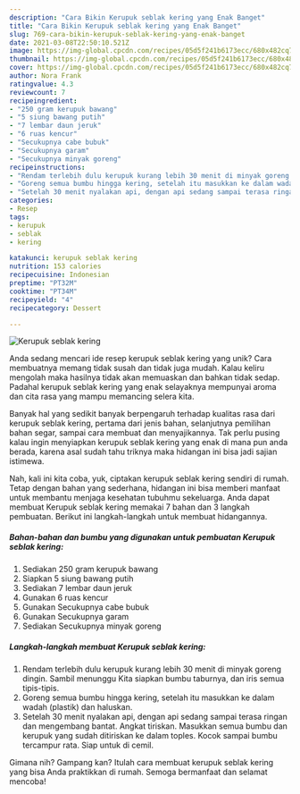 ```yaml
---
description: "Cara Bikin Kerupuk seblak kering yang Enak Banget"
title: "Cara Bikin Kerupuk seblak kering yang Enak Banget"
slug: 769-cara-bikin-kerupuk-seblak-kering-yang-enak-banget
date: 2021-03-08T22:50:10.521Z
image: https://img-global.cpcdn.com/recipes/05d5f241b6173ecc/680x482cq70/kerupuk-seblak-kering-foto-resep-utama.jpg
thumbnail: https://img-global.cpcdn.com/recipes/05d5f241b6173ecc/680x482cq70/kerupuk-seblak-kering-foto-resep-utama.jpg
cover: https://img-global.cpcdn.com/recipes/05d5f241b6173ecc/680x482cq70/kerupuk-seblak-kering-foto-resep-utama.jpg
author: Nora Frank
ratingvalue: 4.3
reviewcount: 7
recipeingredient:
- "250 gram kerupuk bawang"
- "5 siung bawang putih"
- "7 lembar daun jeruk"
- "6 ruas kencur"
- "Secukupnya cabe bubuk"
- "Secukupnya garam"
- "Secukupnya minyak goreng"
recipeinstructions:
- "Rendam terlebih dulu kerupuk kurang lebih 30 menit di minyak goreng dingin. Sambil menunggu Kita siapkan bumbu taburnya, dan iris semua tipis-tipis."
- "Goreng semua bumbu hingga kering, setelah itu masukkan ke dalam wadah (plastik) dan haluskan."
- "Setelah 30 menit nyalakan api, dengan api sedang sampai terasa ringan dan mengembang bantat. Angkat tiriskan. Masukkan semua bumbu dan kerupuk yang sudah ditiriskan ke dalam toples. Kocok sampai bumbu tercampur rata. Siap untuk di cemil."
categories:
- Resep
tags:
- kerupuk
- seblak
- kering

katakunci: kerupuk seblak kering 
nutrition: 153 calories
recipecuisine: Indonesian
preptime: "PT32M"
cooktime: "PT34M"
recipeyield: "4"
recipecategory: Dessert

---
```



![Kerupuk seblak kering](https://img-global.cpcdn.com/recipes/05d5f241b6173ecc/680x482cq70/kerupuk-seblak-kering-foto-resep-utama.jpg)

Anda sedang mencari ide resep kerupuk seblak kering yang unik? Cara membuatnya memang tidak susah dan tidak juga mudah. Kalau keliru mengolah maka hasilnya tidak akan memuaskan dan bahkan tidak sedap. Padahal kerupuk seblak kering yang enak selayaknya mempunyai aroma dan cita rasa yang mampu memancing selera kita.

Banyak hal yang sedikit banyak berpengaruh terhadap kualitas rasa dari kerupuk seblak kering, pertama dari jenis bahan, selanjutnya pemilihan bahan segar, sampai cara membuat dan menyajikannya. Tak perlu pusing kalau ingin menyiapkan kerupuk seblak kering yang enak di mana pun anda berada, karena asal sudah tahu triknya maka hidangan ini bisa jadi sajian istimewa.




Nah, kali ini kita coba, yuk, ciptakan kerupuk seblak kering sendiri di rumah. Tetap dengan bahan yang sederhana, hidangan ini bisa memberi manfaat untuk membantu menjaga kesehatan tubuhmu sekeluarga. Anda dapat membuat Kerupuk seblak kering memakai 7 bahan dan 3 langkah pembuatan. Berikut ini langkah-langkah untuk membuat hidangannya.

<!--inarticleads1-->

##### Bahan-bahan dan bumbu yang digunakan untuk pembuatan Kerupuk seblak kering:

1. Sediakan 250 gram kerupuk bawang
1. Siapkan 5 siung bawang putih
1. Sediakan 7 lembar daun jeruk
1. Gunakan 6 ruas kencur
1. Gunakan Secukupnya cabe bubuk
1. Gunakan Secukupnya garam
1. Sediakan Secukupnya minyak goreng




<!--inarticleads2-->

##### Langkah-langkah membuat Kerupuk seblak kering:

1. Rendam terlebih dulu kerupuk kurang lebih 30 menit di minyak goreng dingin. Sambil menunggu Kita siapkan bumbu taburnya, dan iris semua tipis-tipis.
1. Goreng semua bumbu hingga kering, setelah itu masukkan ke dalam wadah (plastik) dan haluskan.
1. Setelah 30 menit nyalakan api, dengan api sedang sampai terasa ringan dan mengembang bantat. Angkat tiriskan. Masukkan semua bumbu dan kerupuk yang sudah ditiriskan ke dalam toples. Kocok sampai bumbu tercampur rata. Siap untuk di cemil.




Gimana nih? Gampang kan? Itulah cara membuat kerupuk seblak kering yang bisa Anda praktikkan di rumah. Semoga bermanfaat dan selamat mencoba!
